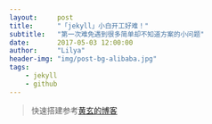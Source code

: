 ```yaml
---
layout:     post
title:      "「jekyll」小白开工好难！"
subtitle:   "第一次难免遇到很多简单却不知道方案的小问题"
date:       2017-05-03 12:00:00
author:     "Lilya"
header-img: "img/post-bg-alibaba.jpg"
tags:
    - jekyll
    - github
---
```


> 快速搭建参考[黄玄的博客](http://huangxuan.me/)
